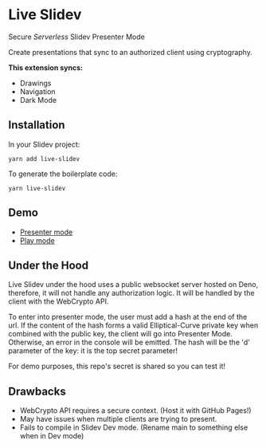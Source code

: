 # Live Slidev

Secure *Serverless* Slidev Presenter Mode

Create presentations that sync to an authorized client using cryptography.

**This extension syncs:**
- Drawings
- Navigation
- Dark Mode

## Installation

In your Slidev project:

```
yarn add live-slidev
```

To generate the boilerplate code:
```
yarn live-slidev
```

## Demo

- [Presenter mode](https://weisrc.github.io/live-slidev#WeHEBDagZzYKBFyGRVqPUdT64Jull3SGp60tTF4SrD3ZOaDWL8AnuJ_9ovtYUh7d)
- [Play mode](https://weisrc.github.io/live-slidev)

## Under the Hood

Live Slidev under the hood uses a public websocket server hosted on Deno, therefore, it will not handle any authorization logic. It will be handled by the client with the WebCrypto API.

To enter into presenter mode, the user must add a hash at the end of the url. If the content of the hash forms a valid Elliptical-Curve private key when combined with the public key, the client will go into Presenter Mode. Otherwise, an error in the console will be emitted. The hash will be the 'd' parameter of the key: it is the top secret parameter!

For demo purposes, this repo's secret is shared so you can test it!

## Drawbacks

- WebCrypto API requires a secure context. (Host it with GitHub Pages!)
- May have issues when multiple clients are trying to present.
- Fails to compile in Slidev Dev mode. (Rename main to something else when in Dev mode)